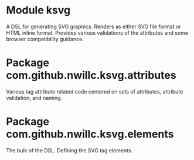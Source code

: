 # Module ksvg

A DSL for generating SVG graphics. Renders as either SVG file format or HTML inline format. Provides
various validations of the attributes and some browser compatibility guidance.

# Package com.github.nwillc.ksvg.attributes

Various tag attribute related code centered on sets of attributes, attribute validation, and naming.

# Package com.github.nwillc.ksvg.elements

The bulk of the DSL. Defining the SVG tag elements.
